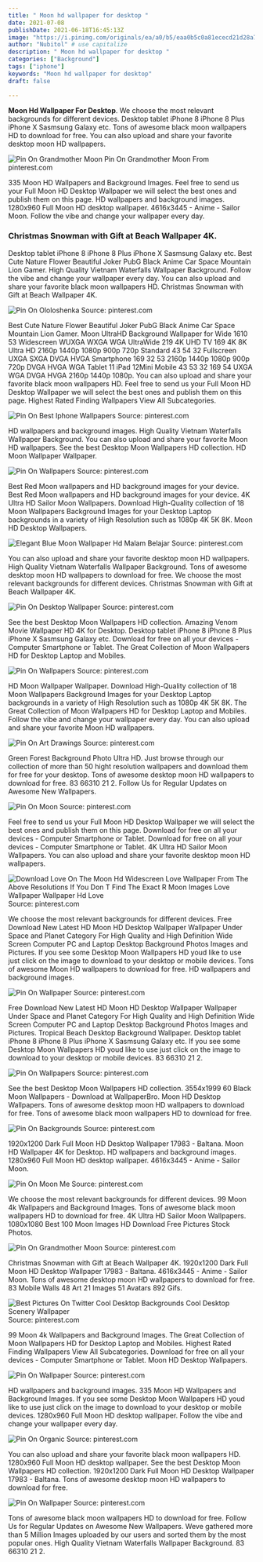 ```yaml
---
title: " Moon hd wallpaper for desktop "
date: 2021-07-08
publishDate: 2021-06-18T16:45:13Z
image: "https://i.pinimg.com/originals/ea/a0/b5/eaa0b5c0a81ececd21d28a7d52401101.png"
author: "Nubitol" # use capitalize
description: " Moon hd wallpaper for desktop "
categories: ["Background"]
tags: ["iphone"]
keywords: "Moon hd wallpaper for desktop"
draft: false

---
```



**Moon Hd Wallpaper For Desktop**. We choose the most relevant backgrounds for different devices. Desktop tablet iPhone 8 iPhone 8 Plus iPhone X Sasmsung Galaxy etc. Tons of awesome black moon wallpapers HD to download for free. You can also upload and share your favorite desktop moon HD wallpapers.

![Pin On Grandmother Moon](https://i.pinimg.com/originals/6e/d7/2e/6ed72e0ceab37faba0607a412f18af81.jpg "Pin On Grandmother Moon")
Pin On Grandmother Moon From pinterest.com


335 Moon HD Wallpapers and Background Images. Feel free to send us your Full Moon HD Desktop Wallpaper we will select the best ones and publish them on this page. HD wallpapers and background images. 1280x960 Full Moon HD desktop wallpaper. 4616x3445 - Anime - Sailor Moon. Follow the vibe and change your wallpaper every day.

### Christmas Snowman with Gift at Beach Wallpaper 4K.

Desktop tablet iPhone 8 iPhone 8 Plus iPhone X Sasmsung Galaxy etc. Best Cute Nature Flower Beautiful Joker PubG Black Anime Car Space Mountain Lion Gamer. High Quality Vietnam Waterfalls Wallpaper Background. Follow the vibe and change your wallpaper every day. You can also upload and share your favorite black moon wallpapers HD. Christmas Snowman with Gift at Beach Wallpaper 4K.


![Pin On Ololoshenka](https://i.pinimg.com/originals/1f/12/54/1f125475fb1c2037a00cd67162ce5d78.jpg "Pin On Ololoshenka")
Source: pinterest.com

Best Cute Nature Flower Beautiful Joker PubG Black Anime Car Space Mountain Lion Gamer. Moon UltraHD Background Wallpaper for Wide 1610 53 Widescreen WUXGA WXGA WGA UltraWide 219 4K UHD TV 169 4K 8K Ultra HD 2160p 1440p 1080p 900p 720p Standard 43 54 32 Fullscreen UXGA SXGA DVGA HVGA Smartphone 169 32 53 2160p 1440p 1080p 900p 720p DVGA HVGA WGA Tablet 11 iPad 12Mini Mobile 43 53 32 169 54 UXGA WGA DVGA HVGA 2160p 1440p 1080p. You can also upload and share your favorite black moon wallpapers HD. Feel free to send us your Full Moon HD Desktop Wallpaper we will select the best ones and publish them on this page. Highest Rated Finding Wallpapers View All Subcategories.

![Pin On Best Iphone Wallpapers](https://i.pinimg.com/originals/2f/c4/74/2fc474798fa3e10fbd9483bcb7c2c432.jpg "Pin On Best Iphone Wallpapers")
Source: pinterest.com

HD wallpapers and background images. High Quality Vietnam Waterfalls Wallpaper Background. You can also upload and share your favorite Moon HD wallpapers. See the best Desktop Moon Wallpapers HD collection. HD Moon Wallpaper Wallpaper.

![Pin On Wallpapers](https://i.pinimg.com/originals/13/b0/63/13b063ef9e978640b9193238558edf75.jpg "Pin On Wallpapers")
Source: pinterest.com

Best Red Moon wallpapers and HD background images for your device. Best Red Moon wallpapers and HD background images for your device. 4K Ultra HD Sailor Moon Wallpapers. Download High-Quality collection of 18 Moon Wallpapers Background Images for your Desktop Laptop backgrounds in a variety of High Resolution such as 1080p 4K 5K 8K. Moon HD Desktop Wallpapers.

![Elegant Blue Moon Wallpaper Hd Malam Belajar](https://i.pinimg.com/originals/8c/e8/58/8ce858b4f3527f08bbcd4d699264c20a.jpg "Elegant Blue Moon Wallpaper Hd Malam Belajar")
Source: pinterest.com

You can also upload and share your favorite desktop moon HD wallpapers. High Quality Vietnam Waterfalls Wallpaper Background. Tons of awesome desktop moon HD wallpapers to download for free. We choose the most relevant backgrounds for different devices. Christmas Snowman with Gift at Beach Wallpaper 4K.

![Pin On Desktop Wallpaper](https://i.pinimg.com/originals/27/30/19/27301984c6ff70d2ec6c06259b6e0059.jpg "Pin On Desktop Wallpaper")
Source: pinterest.com

See the best Desktop Moon Wallpapers HD collection. Amazing Venom Movie Wallpaper HD 4K for Desktop. Desktop tablet iPhone 8 iPhone 8 Plus iPhone X Sasmsung Galaxy etc. Download for free on all your devices - Computer Smartphone or Tablet. The Great Collection of Moon Wallpapers HD for Desktop Laptop and Mobiles.

![Pin On Wallpapers](https://i.pinimg.com/originals/cf/2a/f7/cf2af7d910deadc8095576f7d2cf156d.jpg "Pin On Wallpapers")
Source: pinterest.com

HD Moon Wallpaper Wallpaper. Download High-Quality collection of 18 Moon Wallpapers Background Images for your Desktop Laptop backgrounds in a variety of High Resolution such as 1080p 4K 5K 8K. The Great Collection of Moon Wallpapers HD for Desktop Laptop and Mobiles. Follow the vibe and change your wallpaper every day. You can also upload and share your favorite Moon HD wallpapers.

![Pin On Art Drawings](https://i.pinimg.com/originals/1d/d9/46/1dd946e58a802b28eebbe56edc47a6b7.jpg "Pin On Art Drawings")
Source: pinterest.com

Green Forest Background Photo Ultra HD. Just browse through our collection of more than 50 hight resolution wallpapers and download them for free for your desktop. Tons of awesome desktop moon HD wallpapers to download for free. 83 66310 21 2. Follow Us for Regular Updates on Awesome New Wallpapers.

![Pin On Moon](https://i.pinimg.com/originals/92/7a/94/927a94a92e2d064fd5b3ac221ca4a872.jpg "Pin On Moon")
Source: pinterest.com

Feel free to send us your Full Moon HD Desktop Wallpaper we will select the best ones and publish them on this page. Download for free on all your devices - Computer Smartphone or Tablet. Download for free on all your devices - Computer Smartphone or Tablet. 4K Ultra HD Sailor Moon Wallpapers. You can also upload and share your favorite desktop moon HD wallpapers.

![Download Love On The Moon Hd Widescreen Love Wallpaper From The Above Resolutions If You Don T Find The Exact R Moon Images Love Wallpaper Wallpaper Hd Love](https://i.pinimg.com/originals/ea/45/8f/ea458f70bfef209799e2b936f1b4b28d.jpg "Download Love On The Moon Hd Widescreen Love Wallpaper From The Above Resolutions If You Don T Find The Exact R Moon Images Love Wallpaper Wallpaper Hd Love")
Source: pinterest.com

We choose the most relevant backgrounds for different devices. Free Download New Latest HD Moon HD Desktop Wallpaper Wallpaper Under Space and Planet Category For High Quality and High Definition Wide Screen Computer PC and Laptop Desktop Background Photos Images and Pictures. If you see some Desktop Moon Wallpapers HD youd like to use just click on the image to download to your desktop or mobile devices. Tons of awesome Moon HD wallpapers to download for free. HD wallpapers and background images.

![Pin On Wallpaper](https://i.pinimg.com/originals/e7/b1/08/e7b108d1f0af994445b902aa94f8576e.jpg "Pin On Wallpaper")
Source: pinterest.com

Free Download New Latest HD Moon HD Desktop Wallpaper Wallpaper Under Space and Planet Category For High Quality and High Definition Wide Screen Computer PC and Laptop Desktop Background Photos Images and Pictures. Tropical Beach Desktop Background Wallpaper. Desktop tablet iPhone 8 iPhone 8 Plus iPhone X Sasmsung Galaxy etc. If you see some Desktop Moon Wallpapers HD youd like to use just click on the image to download to your desktop or mobile devices. 83 66310 21 2.

![Pin On Wallpapers](https://i.pinimg.com/originals/f7/36/4f/f7364f3a5dca808d53886c450bcb69e2.jpg "Pin On Wallpapers")
Source: pinterest.com

See the best Desktop Moon Wallpapers HD collection. 3554x1999 60 Black Moon Wallpapers - Download at WallpaperBro. Moon HD Desktop Wallpapers. Tons of awesome desktop moon HD wallpapers to download for free. Tons of awesome black moon wallpapers HD to download for free.

![Pin On Backgrounds](https://i.pinimg.com/originals/5f/6b/08/5f6b085c3ea9bd4815bc885401f5ed06.jpg "Pin On Backgrounds")
Source: pinterest.com

1920x1200 Dark Full Moon HD Desktop Wallpaper 17983 - Baltana. Moon HD Wallpaper 4K for Desktop. HD wallpapers and background images. 1280x960 Full Moon HD desktop wallpaper. 4616x3445 - Anime - Sailor Moon.

![Pin On Moon Me](https://i.pinimg.com/originals/39/e0/f2/39e0f2cd8f3c81ae3da5dc0692727199.jpg "Pin On Moon Me")
Source: pinterest.com

We choose the most relevant backgrounds for different devices. 99 Moon 4k Wallpapers and Background Images. Tons of awesome black moon wallpapers HD to download for free. 4K Ultra HD Sailor Moon Wallpapers. 1080x1080 Best 100 Moon Images HD Download Free Pictures Stock Photos.

![Pin On Grandmother Moon](https://i.pinimg.com/originals/6e/d7/2e/6ed72e0ceab37faba0607a412f18af81.jpg "Pin On Grandmother Moon")
Source: pinterest.com

Christmas Snowman with Gift at Beach Wallpaper 4K. 1920x1200 Dark Full Moon HD Desktop Wallpaper 17983 - Baltana. 4616x3445 - Anime - Sailor Moon. Tons of awesome desktop moon HD wallpapers to download for free. 83 Mobile Walls 48 Art 21 Images 51 Avatars 892 Gifs.

![Best Pictures On Twitter Cool Desktop Backgrounds Cool Desktop Scenery Wallpaper](https://i.pinimg.com/originals/24/ee/71/24ee714df94245ce4a94e39f1061b24a.jpg "Best Pictures On Twitter Cool Desktop Backgrounds Cool Desktop Scenery Wallpaper")
Source: pinterest.com

99 Moon 4k Wallpapers and Background Images. The Great Collection of Moon Wallpapers HD for Desktop Laptop and Mobiles. Highest Rated Finding Wallpapers View All Subcategories. Download for free on all your devices - Computer Smartphone or Tablet. Moon HD Desktop Wallpapers.

![Pin On Wallpaper](https://i.pinimg.com/originals/4b/da/a2/4bdaa23b06619736e31ffa9aef065b5f.jpg "Pin On Wallpaper")
Source: pinterest.com

HD wallpapers and background images. 335 Moon HD Wallpapers and Background Images. If you see some Desktop Moon Wallpapers HD youd like to use just click on the image to download to your desktop or mobile devices. 1280x960 Full Moon HD desktop wallpaper. Follow the vibe and change your wallpaper every day.

![Pin On Organic](https://i.pinimg.com/originals/5c/39/a8/5c39a8ea189203156dcad427c00bb192.jpg "Pin On Organic")
Source: pinterest.com

You can also upload and share your favorite black moon wallpapers HD. 1280x960 Full Moon HD desktop wallpaper. See the best Desktop Moon Wallpapers HD collection. 1920x1200 Dark Full Moon HD Desktop Wallpaper 17983 - Baltana. Tons of awesome desktop moon HD wallpapers to download for free.

![Pin On Wallpaper](https://i.pinimg.com/originals/ea/a0/b5/eaa0b5c0a81ececd21d28a7d52401101.png "Pin On Wallpaper")
Source: pinterest.com

Tons of awesome black moon wallpapers HD to download for free. Follow Us for Regular Updates on Awesome New Wallpapers. Weve gathered more than 5 Million Images uploaded by our users and sorted them by the most popular ones. High Quality Vietnam Waterfalls Wallpaper Background. 83 66310 21 2.

